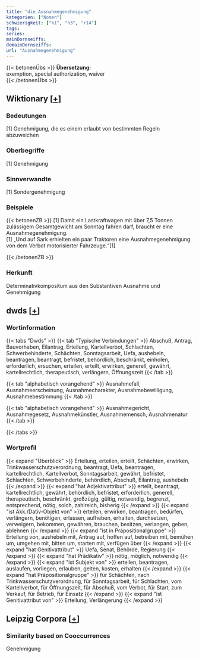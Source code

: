 ```yaml
---
title: "die Ausnahmegenehmigung"
kategorien: ["Nomen"]
schwierigkeit: ["k1", "h3", "r14"]
tags:
series:
mainDornseiffs:
domainDornseiffs:
url: "Ausnahmegenehmigung"
---
```


{{< betonenÜbs >}}
**Übersetzung:**  
exemption, special authorization, waiver  
{{< /betonenÜbs >}}

## Wiktionary [[+](https://de.wiktionary.org/wiki/Ausnahmegenehmigung)]

### Bedeutungen
[1] Genehmigung, die es einem erlaubt von bestimmten Regeln abzuweichen  

### Oberbegriffe
[1] Genehmigung  

### Sinnverwandte
[1] Sondergenehmigung  

### Beispiele
{{< betonenZB >}}
[1] Damit ein Lastkraftwagen mit über 7,5 Tonnen zulässigem Gesamtgewicht am Sonntag fahren darf, braucht er eine Ausnahmegenehmigung.  
[1] „Und auf Sark erhielten ein paar Traktoren eine Ausnahmegenehmigung von dem Verbot motorisierter Fahrzeuge.“[1]  

{{< /betonenZB >}}
### Herkunft
Determinativkompositum aus den Substantiven Ausnahme und Genehmigung  



## dwds [[+](https://www.dwds.de/wb/Ausnahmegenehmigung)]

### Wortinformation
{{< tabs "Dwds" >}}
{{< tab "Typische Verbindungen" >}}
Abschuß, Antrag, Bauvorhaben, Eilantrag, Erteilung, Kartellverbot, Schlachten, Schwerbehinderte, Schächten, Sonntagsarbeit, Uefa, aushebeln, beantragen, beantragt, befristet, behördlich, beschränkt, einholen, erforderlich, ersuchen, erteilen, erteilt, erwirken, generell, gewährt, kartellrechtlich, therapeutisch, verlängern, Öffnungszeit
{{< /tab >}}

{{< tab "alphabetisch vorangehend" >}}
Ausnahmefall, Ausnahmeerscheinung, Ausnahmecharakter, Ausnahmebewilligung, Ausnahmebestimmung
{{< /tab >}}

{{< tab "alphabetisch vorangehend" >}}
Ausnahmegericht, Ausnahmegesetz, Ausnahmekünstler, Ausnahmemensch, Ausnahmenatur
{{< /tab >}}

{{< /tabs >}}

### Wortprofil
{{< expand "Überblick" >}} Erteilung, erteilen, erteilt, Schächten, erwirken, Trinkwasserschutzverordnung, beantragt, Uefa, beantragen, kartellrechtlich, Kartellverbot, Sonntagsarbeit, gewährt, befristet, Schlachten, Schwerbehinderte, behördlich, Abschuß, Eilantrag, aushebeln {{< /expand >}}
{{< expand "hat Adjektivattribut" >}} erteilt, beantragt, kartellrechtlich, gewährt, behördlich, befristet, erforderlich, generell, therapeutisch, beschränkt, großzügig, gültig, notwendig, begrenzt, entsprechend, nötig, solch, zahlreich, bisherig {{< /expand >}}
{{< expand "ist Akk./Dativ-Objekt von" >}} erteilen, erwirken, beantragen, bedürfen, verlängern, benötigen, erlassen, aufheben, erhalten, durchsetzen, verweigern, bekommen, gewähren, brauchen, besitzen, verlangen, geben, ablehnen {{< /expand >}}
{{< expand "ist in Präpositionalgruppe" >}} Erteilung von, aushebeln mit, Antrag auf, hoffen auf, betreiben mit, bemühen um, umgehen mit, bitten um, starten mit, verfügen über {{< /expand >}}
{{< expand "hat Genitivattribut" >}} Uefa, Senat, Behörde, Regierung {{< /expand >}}
{{< expand "hat Prädikativ" >}} nötig, möglich, notwendig {{< /expand >}}
{{< expand "ist Subjekt von" >}} erteilen, beantragen, auslaufen, vorliegen, erlauben, gelten, kosten, erhalten {{< /expand >}}
{{< expand "hat Präpositionalgruppe" >}} für Schächten, nach Trinkwasserschutzverordnung, für Sonntagsarbeit, für Schlachten, vom Kartellverbot, für Öffnungszeit, für Abschuß, vom Verbot, für Start, zum Verkauf, für Betrieb, für Einsatz {{< /expand >}}
{{< expand "ist Genitivattribut von" >}} Erteilung, Verlängerung {{< /expand >}}

## Leipzig Corpora [[+](https://corpora.uni-leipzig.de/en/res?word=Ausnahmegenehmigung&corpusId=deu_newscrawl-public_2018)]


### Similarity based on Cooccurrences
Genehmigung

